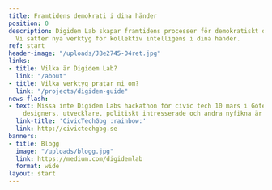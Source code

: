```yaml
---
title: Framtidens demokrati i dina händer
position: 0
description: Digidem Lab skapar framtidens processer för demokratiskt deltagande.
  Vi sätter nya verktyg för kollektiv intelligens i dina händer.
ref: start
header-image: "/uploads/JBe2745-04ret.jpg"
links:
- title: Vilka är Digidem Lab?
  link: "/about"
- title: Vilka verktyg pratar ni om?
  link: "/projects/digidem-guide"
news-flash:
- text: Missa inte Digidem Labs hackathon för civic tech 10 mars i Göteborg -
    designers, utvecklare, politiskt intresserade och andra nyfikna är välkomna!
  link-title: 'CivicTechGbg :rainbow:'
  link: http://civictechgbg.se
banners:
- title: Blogg
  image: "/uploads/blogg.jpg"
  link: https://medium.com/digidemlab
  format: wide
layout: start
---
```


